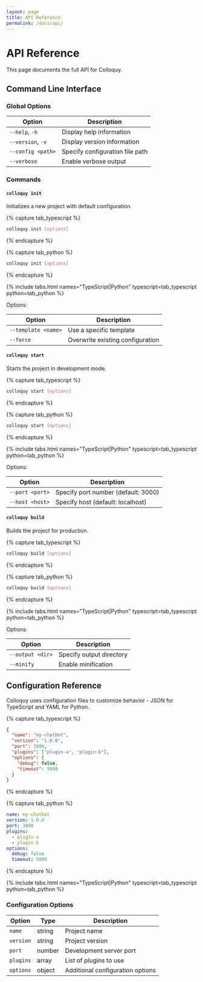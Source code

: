 ```yaml
---
layout: page
title: API Reference
permalink: /docs/api/
---
```


# API Reference

This page documents the full API for Colloquy.

## Command Line Interface

### Global Options

| Option | Description |
| ------ | ----------- |
| `--help`, `-h` | Display help information |
| `--version`, `-v` | Display version information |
| `--config <path>` | Specify configuration file path |
| `--verbose` | Enable verbose output |

### Commands

#### `colloquy init`

Initializes a new project with default configuration.

{% capture tab_typescript %}
```bash
colloquy init [options]
```
{% endcapture %}

{% capture tab_python %}
```bash
colloquy init [options]
```
{% endcapture %}

{% include tabs.html names="TypeScript|Python" typescript=tab_typescript python=tab_python %}

Options:

| Option | Description |
| ------ | ----------- |
| `--template <name>` | Use a specific template |
| `--force` | Overwrite existing configuration |

#### `colloquy start`

Starts the project in development mode.

{% capture tab_typescript %}
```bash
colloquy start [options]
```
{% endcapture %}

{% capture tab_python %}
```bash
colloquy start [options]
```
{% endcapture %}

{% include tabs.html names="TypeScript|Python" typescript=tab_typescript python=tab_python %}

Options:

| Option | Description |
| ------ | ----------- |
| `--port <port>` | Specify port number (default: 3000) |
| `--host <host>` | Specify host (default: localhost) |

#### `colloquy build`

Builds the project for production.

{% capture tab_typescript %}
```bash
colloquy build [options]
```
{% endcapture %}

{% capture tab_python %}
```bash
colloquy build [options]
```
{% endcapture %}

{% include tabs.html names="TypeScript|Python" typescript=tab_typescript python=tab_python %}

Options:

| Option | Description |
| ------ | ----------- |
| `--output <dir>` | Specify output directory |
| `--minify` | Enable minification |

## Configuration Reference

Colloquy uses configuration files to customize behavior - JSON for TypeScript and YAML for Python.

{% capture tab_typescript %}
```json
{
  "name": "my-chatbot",
  "version": "1.0.0",
  "port": 3000,
  "plugins": ["plugin-a", "plugin-b"],
  "options": {
    "debug": false,
    "timeout": 5000
  }
}
```
{% endcapture %}

{% capture tab_python %}
```yaml
name: my-chatbot
version: 1.0.0
port: 3000
plugins:
  - plugin-a
  - plugin-b
options:
  debug: false
  timeout: 5000
```
{% endcapture %}

{% include tabs.html names="TypeScript|Python" typescript=tab_typescript python=tab_python %}

### Configuration Options

| Option | Type | Description |
| ------ | ---- | ----------- |
| `name` | string | Project name |
| `version` | string | Project version |
| `port` | number | Development server port |
| `plugins` | array | List of plugins to use |
| `options` | object | Additional configuration options |